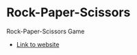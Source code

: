 # Rock-Paper-Scissors
Rock-Paper-Scissors Game
 - [Link to website](https://joesmall37.github.io/Rock-Paper-Scissors/)
